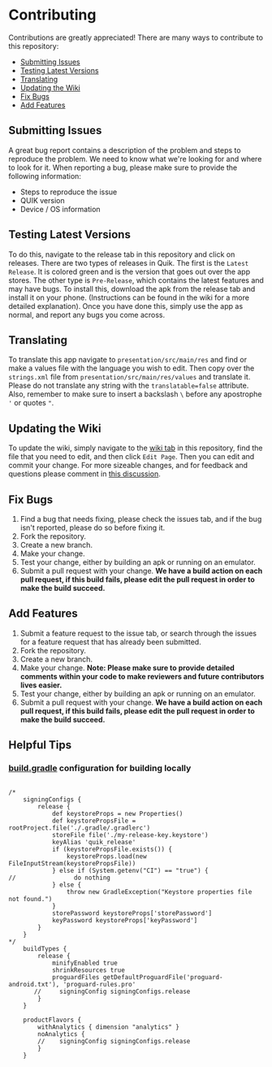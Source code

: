 # Contributing
Contributions are greatly appreciated! There are many ways to contribute to this repository:
* [Submitting Issues](#submitting-issues)
* [Testing Latest Versions](#testing-latest-versions)
* [Translating](#translating)
* [Updating the Wiki](#updating-the-wiki)
* [Fix Bugs](#fix-bugs)
* [Add Features](#add-features)
## Submitting Issues
A great bug report contains a description of the problem and steps to reproduce the problem. We need to know what we're looking for and where to look for it.
When reporting a bug, please make sure to provide the following information:
* Steps to reproduce the issue
* QUIK version
* Device / OS information
## Testing Latest Versions
To do this, navigate to the release tab in this repository and click on releases. There are two types of releases in Quik. The first is the `Latest Release`.  It is colored green and is the version that goes out over the app stores. The other type is `Pre-Release`, which contains the latest features and may have bugs. To install this, download the apk from the release tab and install it on your phone. (Instructions can be found in the wiki for a more detailed explanation).
Once you have done this, simply use the app as normal, and report any bugs you come across.
## Translating 
To translate this app navigate to `presentation/src/main/res` and find or make a values file with the language you wish to edit. Then copy over the `strings.xml` file from `presentation/src/main/res/values` and translate it. Please do not translate any string with the `translatable=false` attribute. Also, remember to make sure to insert a backslash `\` before any apostrophe `'` or quotes `"`.
<!--
## Translations

If you'd like to add translations to QUIK, please join the project on [Crowdin](https://crowdin.com/project/qksms). Translations that are committed directly to source files will not be accepted.
-->
## Updating the Wiki 
To update the wiki, simply navigate to the [wiki tab](https://github.com/octoshrimpy/quik/wiki) in this repository, find the file that you need to edit, and then click `Edit Page`. Then you can edit and commit your change. For more sizeable changes, and for feedback and questions please comment in [this discussion](https://github.com/octoshrimpy/quik/discussions/174).
## Fix Bugs 
1. Find a bug that needs fixing, please check the issues tab, and if the bug isn't reported, please do so before fixing it.
2. Fork the repository.
3. Create a new branch.
4. Make your change.
5. Test your change, either by building an apk or running on an emulator. 
6. Submit a pull request with your change.
**We have a build action on each pull request, if this build fails, please edit the pull request in order to make the build succeed.**
## Add Features 
1. Submit a feature request to the issue tab, or search through the issues for a feature request that has already been submitted.
2. Fork the repository.
3. Create a new branch.
4. Make your change. **Note: Please make sure to provide detailed comments within your code to make reviewers and future contributors lives easier.**
5. Test your change, either by building an apk or running on an emulator. 
6. Submit a pull request with your change.
**We have a build action on each pull request, if this build fails, please edit the pull request in order to make the build succeed.**
## Helpful Tips
### [build.gradle](https://github.com/octoshrimpy/quik/blob/master/presentation/build.gradle) configuration for building locally
```

/*
    signingConfigs {
        release {
            def keystoreProps = new Properties()
            def keystorePropsFile = rootProject.file('./.gradle/.gradlerc')
            storeFile file('./my-release-key.keystore')
            keyAlias 'quik_release'
            if (keystorePropsFile.exists()) {
                keystoreProps.load(new FileInputStream(keystorePropsFile))
            } else if (System.getenv("CI") == "true") {
//                do nothing
            } else {
                throw new GradleException("Keystore properties file not found.")
            }
            storePassword keystoreProps['storePassword']
            keyPassword keystoreProps['keyPassword']
        }
    }
*/
    buildTypes {
        release {
            minifyEnabled true
            shrinkResources true
            proguardFiles getDefaultProguardFile('proguard-android.txt'), 'proguard-rules.pro'
       //     signingConfig signingConfigs.release
        }
    }

    productFlavors {
        withAnalytics { dimension "analytics" }
        noAnalytics {
        //    signingConfig signingConfigs.release
        }
    }
